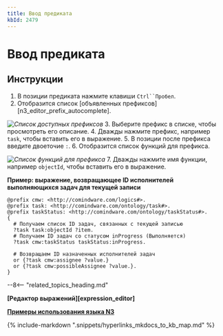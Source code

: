 ```yaml
---
title: Ввод предиката
kbId: 2479
---
```


# Ввод предиката

## Инструкции

1. В позиции предиката нажмите клавиши `Ctrl``Пробел`.
2. Отобразится список [объявленных префиксов][n3_editor_prefix_autocomplete].

_![Список доступных префиксов](https://kb.comindware.ru/assets/n3_editor_predicate_prefix_autocomplete.png)_
3. Выберите префикс в списке, чтобы просмотреть его описание.
4. Дважды нажмите префикс, например `task`, чтобы вставить его в выражение.
5. В позиции после префикса введите двоеточие `:`.
6. Отобразится список функций для префикса.

_![Список функций для префикса](https://kb.comindware.ru/assets/n3_editor_predicate_prefix_function_autocomplete.png)_
7. Дважды нажмите имя функции, например `objectId`, чтобы вставить его в выражение.

**Пример: выражение, возвращающее ID исполнителей выполняющихся задач для текущей записи**

```
@prefix cmw: <http://comindware.com/logics#>.   
@prefix task: <http://comindware.com/ontology/task#>.   
@prefix taskStatus: <http://comindware.com/ontology/taskStatus#>.   
{   
  # Получаем список ID задач, связанных с текущей записью   
  ?task task:objectId ?item.   
  # Получаем ID задач со статусом inProgress (Выполняется)   
  ?task cmw:taskStatus taskStatus:inProgress.   
  
  # Возвращаем ID назначенных исполнителей задач   
  or {?task cmw:assignee ?value.}   
  or {?task cmw:possibleAssignee ?value.}.   
}
```

--8<-- "related_topics_heading.md"

**[Редактор выражений][expression_editor]**

**[Примеры использования языка N3](https://kb.comindware.ru/category.php?id=408)**

{% include-markdown ".snippets/hyperlinks_mkdocs_to_kb_map.md" %}
